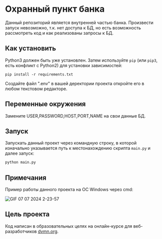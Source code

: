 # Охранный пункт банка
Данный репозиторий является внутренней частью банка. Произвести запуск невозможно, т.к. нет доступа к БД, но есть возможность рассмотреть код
и как реализованы запросы к БД.
## Как установить
Python3 должен быть уже установлен. 
Затем используйте `pip` (или `pip3`, есть конфликт с Python2) для установки зависимостей:
```
pip install -r requirements.txt
```
Создайте файл ".env" в вашей деректории проекта откройте его в любом текстовом редакторе.
## Переменные окружения
Замените USER,PASSWORD,HOST,PORT,NAME на свои данные БД.
## Запуск
Запускать данный проект через командную строку, в которой изначально указывается путь к местонахождению скрипта `main.py` и далее запуск:
``` cmd
python main.py
```
## Примечания
Пример работы данного проекта на ОС Windows через cmd:

![GIF 07 07 2024 2-23-57](https://github.com/Magomed993/Bank_security_point/assets/160238040/170ccd98-a65a-4603-9d18-a8b5e94a281e)
## Цель проекта
Код написан в образовательных целях на онлайн-курсе для веб-разработчиков [dvmn.org](https://dvmn.org/).
